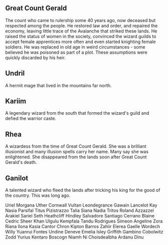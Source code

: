 ## Great Count Gerald
The count who came to rulership some 40 years ago, now deceased but respected among the people. He restored law and order, and repaired the economy, leaving little trace of the Avalanche that striked these lands. He raised the status of women in the society, convinced the wizard guilds to accept female apprentices more often and even started knighting female soldiers. He was replaced in old age in weird circumstances - some believed he was poisoned as part of a plot. These assumptions were quickly discarded by his heir.

## Undril
A hermit mage that lived in the mountains far north.

## Kariim
A legendary wizard from the south that formed the wizard's guild and defied the warrior caste.

## Rhea
A wizardess from the time of Great Count Gerald. She was a brilliant illusionist and many illusion spells carry her name. Many say she was enlightened. She disappeared from the lands soon after Great Count Gerald's death.

## Ganilot
A talented wizard who fleed the lands after tricking his king for the good of the country. This was long ago.


Uriel
Morgana
Uther
Cornwall
Vultan
Leondegrance
Gawain
Lancelot
Kay
Nasia
Parsifal
Titus
Pizistrazzo
Talia
Siana
Nadia
Tritos
Roland
Azzazzel
Arakiel
Sariel
Seth
Heathcliff
Hindley
Salvadore
Santiago
Cerrano
Blaine
Cedric
Sheer Khan
Ulgulu
Kempfala
Tandu
Rodrigues
Simeon
Angeline
Zora
Riana
Ilona
Kasia
Cantor Chron
Kipton Barros
Zahiir
Elerea
Gaelle
Wordech Willy
Yuanrui
Fontes
Undine
Deneve
Emelia
Isley
Griffith
Gambino
Cobolwitz
Zodd
Yurius
Kentaro
Boscogn
Niamh Ní Choisdealbha
Ardanu Dinu

